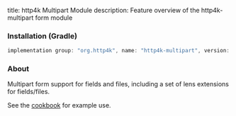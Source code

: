 title: http4k Multipart Module
description: Feature overview of the http4k-multipart form module

### Installation (Gradle)

```groovy
implementation group: "org.http4k", name: "http4k-multipart", version: "4.3.2.2"
```

### About

Multipart form support for fields and files, including a set of lens extensions for fields/files.

See the [cookbook](/cookbook/multipart_forms/) for example use.
